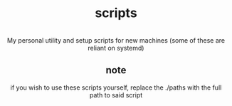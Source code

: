 <div align='center'>
    <h1>scripts</h1>
    <br>
</div>

<div align='center'>My personal utility and setup scripts for new machines (some of these are reliant on systemd) </div>

<div align='center'>
    <h2>note</h2>
</div>

<div align='center'>if you wish to use these scripts yourself, replace the ./paths with the full path to said script </div>
